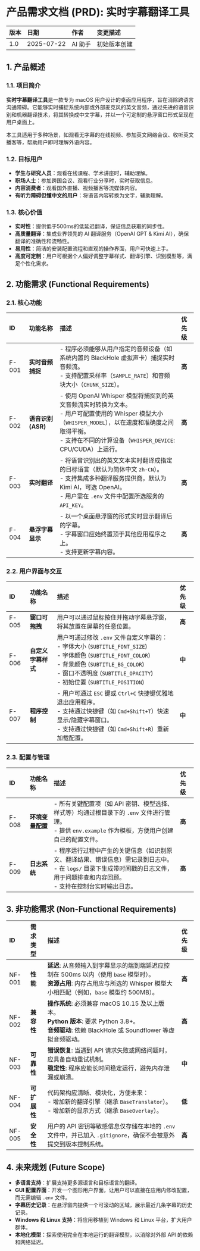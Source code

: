 # **产品需求文档 (PRD): 实时字幕翻译工具**

| **版本** | **日期** | **作者** | **变更描述** |
| :--- | :--- | :--- | :--- |
| 1.0 | 2025-07-22 | AI 助手 | 初始版本创建 |

## 1. 产品概述

### 1.1. 项目简介

**实时字幕翻译工具**是一款专为 macOS 用户设计的桌面应用程序，旨在消除跨语言沟通障碍。它能够实时捕捉系统内部或外部麦克风的英文音频，通过先进的语音识别和机器翻译技术，将其转换成中文字幕，并以一个可定制的悬浮窗口形式呈现在用户桌面上。

本工具适用于多种场景，如观看无字幕的在线视频、参加英文网络会议、收听英文播客等，帮助用户即时理解外语内容。

### 1.2. 目标用户

*   **学生与研究人员**：观看在线课程、学术讲座时，辅助理解。
*   **职场人士**：参加跨国会议、观看行业分享时，实时获取信息。
*   **内容消费者**：观看国外直播、视频播客等流媒体内容。
*   **有听力障碍但懂中文的用户**：将语音内容转换为文字，辅助理解。

### 1.3. 核心价值

*   **实时性**：提供低于500ms的低延迟翻译，保证信息获取的同步性。
*   **高质量翻译**：集成业界领先的 AI 翻译服务（OpenAI GPT & Kimi AI），确保翻译的准确性和流畅性。
*   **易用性**：简洁的安装配置流程和直观的操作界面，用户可快速上手。
*   **高度可定制**：用户可根据个人偏好调整字幕样式、翻译引擎、识别模型等，满足个性化需求。

## 2. 功能需求 (Functional Requirements)

### 2.1. 核心功能

| **ID** | **功能名称** | **描述** | **优先级** |
| :--- | :--- | :--- | :--- |
| F-001 | **实时音频捕捉** | - 程序必须能够从用户指定的音频设备（如系统内置的 BlackHole 虚拟声卡）捕捉实时音频流。<br>- 支持配置采样率（`SAMPLE_RATE`）和音频块大小（`CHUNK_SIZE`）。 | **高** |
| F-002 | **语音识别 (ASR)** | - 使用 OpenAI Whisper 模型将捕捉到的英文音频流实时转换为文本。<br>- 用户可配置使用的 Whisper 模型大小（`WHISPER_MODEL`），以在速度和准确度之间取得平衡。<br>- 支持在不同的计算设备（`WHISPER_DEVICE`: CPU/CUDA）上运行。 | **高** |
| F-003 | **实时翻译** | - 将语音识别出的英文文本实时翻译成指定的目标语言（默认为简体中文 `zh-CN`）。<br>- 支持集成多种翻译服务提供商，默认为 Kimi AI，可选 OpenAI。<br>- 用户需在 `.env` 文件中配置所选服务的 `API_KEY`。 | **高** |
| F-004 | **悬浮字幕显示** | - 以一个桌面悬浮窗的形式实时显示翻译后的字幕。<br>- 字幕窗口应始终置顶于其他应用程序之上。<br>- 支持更新字幕内容。 | **高** |

### 2.2. 用户界面与交互

| **ID** | **功能名称** | **描述** | **优先级** |
| :--- | :--- | :--- | :--- |
| F-005 | **窗口可拖拽** | 用户可以通过鼠标按住并拖动字幕悬浮窗，将其放置在屏幕的任意位置。 | **高** |
| F-006 | **自定义字幕样式** | 用户可通过修改 `.env` 文件自定义字幕的：<br>- 字体大小 (`SUBTITLE_FONT_SIZE`)<br>- 字体颜色 (`SUBTITLE_FONT_COLOR`)<br>- 背景颜色 (`SUBTITLE_BG_COLOR`)<br>- 窗口不透明度 (`SUBTITLE_OPACITY`)<br>- 初始位置 (`SUBTITLE_POSITION`) | **中** |
| F-007 | **程序控制** | - 用户可通过 `ESC` 键或 `Ctrl+C` 快捷键优雅地退出应用程序。<br>- 支持通过快捷键（如 `Cmd+Shift+T`）快速显示/隐藏字幕窗口。<br>- 支持通过快捷键（如 `Cmd+Shift+R`）重新加载配置。 | **中** |

### 2.3. 配置与管理

| **ID** | **功能名称** | **描述** | **优先级** |
| :--- | :--- | :--- | :--- |
| F-008 | **环境变量配置** | - 所有关键配置项（如 API 密钥、模型选择、样式等）均通过根目录下的 `.env` 文件进行管理。<br>- 提供 `env.example` 作为模板，方便用户创建自己的配置文件。 | **高** |
| F-009 | **日志系统** | - 程序运行过程中产生的关键信息（如识别原文、翻译结果、错误信息）需记录到日志中。<br>- 在 `logs/` 目录下生成带时间戳的日志文件，用于问题排查和内容回顾。<br>- 支持在控制台实时输出日志。 | **高** |

## 3. 非功能需求 (Non-Functional Requirements)

| **ID** | **需求类型** | **描述** | **优先级** |
| :--- | :--- | :--- | :--- |
| NF-001 | **性能** | **延迟**: 从音频输入到字幕显示的端到端延迟应控制在 500ms 以内（使用 `base` 模型时）。<br>**资源占用**: 内存占用应与所选的 Whisper 模型大小相匹配（例如，`base` 模型约 500MB）。 | **高** |
| NF-002 | **兼容性** | **操作系统**: 必须兼容 macOS 10.15 及以上版本。<br>**Python 版本**: 要求 Python 3.8+。<br>**音频驱动**: 依赖 BlackHole 或 Soundflower 等虚拟音频驱动。 | **高** |
| NF-003 | **可靠性** | **错误恢复**: 当遇到 API 请求失败或网络问题时，应具备自动重试机制。<br>**稳定性**: 程序应能长时间稳定运行，避免内存泄漏或崩溃。 | **中** |
| NF-004 | **可扩展性** | 代码架构应清晰、模块化，方便未来：<br>- 增加新的翻译引擎（继承 `BaseTranslator`）。<br>- 增加新的显示方式（继承 `BaseOverlay`）。 | **低** |
| NF-005 | **安全性** | 用户的 API 密钥等敏感信息仅存储在本地的 `.env` 文件中，并已加入 `.gitignore`，确保不会被意外提交到版本控制系统。 | **高** |

## 4. 未来规划 (Future Scope)

*   **多语言支持**：扩展支持更多源语言和目标语言的翻译。
*   **GUI 配置界面**：开发一个图形用户界面，让用户可以直接在应用内修改配置，而无需编辑 `.env` 文件。
*   **字幕历史记录**：在悬浮窗内提供一个可滚动的区域，展示最近几条字幕的历史记录。
*   **Windows 和 Linux 支持**：将应用移植到 Windows 和 Linux 平台，扩大用户群体。
*   **本地化模型**：探索使用完全在本地运行的翻译模型，以消除对外部 API 的依赖和网络延迟。 